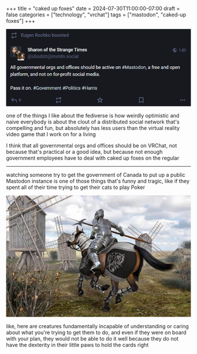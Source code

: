 +++
title = "caked up foxes"
date = 2024-07-30T11:00:00-07:00
draft = false
categories = ["technology", "vrchat"]
tags = ["mastodon", "caked-up foxes"]
+++

![](./mastodon.png)

one of the things I like about the fediverse is how weirdly optimistic and naive everybody is about the clout of a distributed social network that's compelling and fun, but absolutely has less users than the virtual reality video game that I work on for a living

I think that all governmental orgs and offices should be on VRChat, not because that's practical or a good idea, but because not enough government employees have to deal with caked up foxes on the regular


-------

watching someone try to get the government of Canada to put up a public Mastodon instance is one of those things that's funny and tragic, like if they spent all of their time trying to get their cats to play Poker

![](./tilting.png)

like, here are creatures fundamentally incapable of understanding or caring about what you're trying to get them to do, and even if they were on board with your plan, they would not be able to do it well because they do not have the dexterity in their little paws to hold the cards right